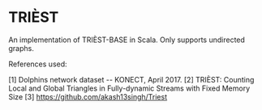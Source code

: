 # TRIÈST

An implementation of TRIÈST-BASE in Scala. Only supports undirected graphs.

References used:

[1] Dolphins network dataset -- KONECT, April 2017.
[2] TRIÈST: Counting Local and Global Triangles in Fully-dynamic Streams with Fixed Memory Size
[3] https://github.com/akash13singh/Triest
